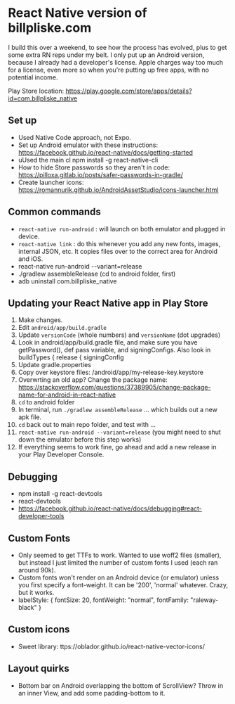 # React Native version of billpliske.com

I build this over a weekend, to see how the process has evolved, plus to get some extra RN reps under my belt. I only put up an Android version, because I already had a developer's license. Apple charges way too much for a license, even more so when you're putting up free apps, with no potential income.

Play Store location: https://play.google.com/store/apps/details?id=com.billpliske_native

## Set up

-   Used Native Code approach, not Expo.
-   Set up Android emulator with these instructions: https://facebook.github.io/react-native/docs/getting-started
-   uUsed the main cl npm install -g react-native-cli
-   How to hide Store passwords so they aren't in code: https://pilloxa.gitlab.io/posts/safer-passwords-in-gradle/
-   Create launcher icons: https://romannurik.github.io/AndroidAssetStudio/icons-launcher.html

## Common commands

-   `react-native run-android` : will launch on both emulator and plugged in device.
-   `react-native link` : do this whenever you add any new fonts, images, internal JSON, etc. It copies files over to the correct area for Android and iOS.
-   react-native run-android --variant=release
-   ./gradlew assembleRelease (cd to android folder, first)
-   adb uninstall com.billpliske_native

## Updating your React Native app in Play Store

1.  Make changes.
2.  Edit `android/app/build.gradle`
3.  Update `versionCode` (whole numbers) and `versionName` (dot upgrades)
4.  Look in android/app/build.gradle file, and make sure you have getPassword(), def pass variable, and signingConfigs. Also look in buildTypes { release { signingConfig
5.  Update gradle.properties
6.  Copy over keystore files: /android/app/my-release-key.keystore
7.  Overwrting an old app? Change the package name: https://stackoverflow.com/questions/37389905/change-package-name-for-android-in-react-native
8.  `cd` to android folder
9.  In terminal, run `./gradlew assembleRelease` ... which builds out a new apk file.
10. `cd` back out to main repo folder, and test with ...
11. `react-native run-android --variant=release` (you might need to shut down the emulator before this step works)
12. If everything seems to work fine, go ahead and add a new release in your Play Developer Console.

## Debugging

-   npm install -g react-devtools
-   react-devtools
-   https://facebook.github.io/react-native/docs/debugging#react-developer-tools

## Custom Fonts

-   Only seemed to get TTFs to work. Wanted to use woff2 files (smaller), but instead I just limited the number of custom fonts I used (each ran around 90k).
-   Custom fonts won't render on an Android device (or emulator) unless you first specify a font-weight. It can be '200', 'normal' whatever. Crazy, but it works.
-   labelStyle: {
    fontSize: 20,
    fontWeight: "normal",
    fontFamily: "raleway-black"
    }

## Custom icons

-   Sweet library: ttps://oblador.github.io/react-native-vector-icons/

## Layout quirks

-   Bottom bar on Android overlapping the bottom of ScrollView? Throw in an inner View, and add some padding-bottom to it.
